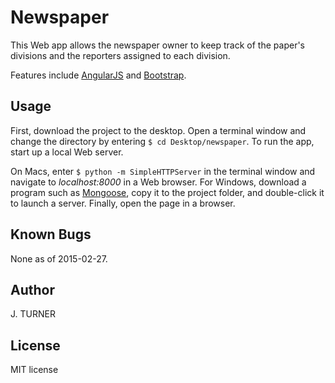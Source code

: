 Newspaper
============

This Web app allows the newspaper owner to keep track of the paper's divisions and the reporters assigned to each division.

Features include [AngularJS](https://angularjs.org/)
and [Bootstrap](http://getbootstrap.com/).


Usage
-----

First, download the project to the desktop. Open a terminal window
and change the directory by entering `$ cd Desktop/newspaper`.
To run the app, start up a local Web server.

On Macs, enter `$ python -m SimpleHTTPServer` in the terminal
window and navigate to *localhost:8000* in a Web browser. For Windows,
download a program such as [Mongoose](http://cesanta.com/mongoose.shtml), copy it to the project
folder, and double-click it to launch a server. Finally, open the page
in a browser.

Known Bugs
-----

None as of 2015-02-27.


Author
-----

J. TURNER


License
-------

MIT license
